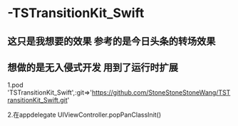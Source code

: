 # -TSTransitionKit_Swift

## 这只是我想要的效果  参考的是今日头条的转场效果

## 想做的是无入侵式开发 用到了运行时扩展

1.pod 'TSTransitionKit_Swift',:git=>'https://github.com/StoneStoneStoneWang/TSTransitionKit_Swift.git'

2.在appdelegate UIViewController.popPanClassInit()

